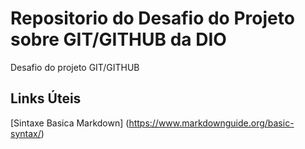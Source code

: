 # Repositorio do Desafio do Projeto sobre GIT/GITHUB da DIO
Desafio do projeto GIT/GITHUB

## Links Úteis
[Sintaxe Basica Markdown] (https://www.markdownguide.org/basic-syntax/)
